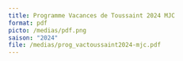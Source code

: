 ```yaml
---
title: Programme Vacances de Toussaint 2024 MJC
format: pdf
picto: /medias/pdf.png
saison: "2024"
file: /medias/prog_vactoussaint2024-mjc.pdf
---
```


